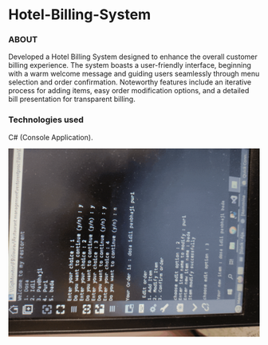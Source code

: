 # Hotel-Billing-System

### ABOUT
Developed a Hotel Billing System designed to enhance the overall customer billing experience. The system boasts a user-friendly interface, beginning with a warm welcome message and guiding users seamlessly through menu selection and order confirmation. Noteworthy features include an iterative process for adding items, easy order modification options, and a detailed bill presentation for transparent billing.

### Technologies used
 C# (Console Application).

 ![](<ezgif.com-optimize (2).gif>)
